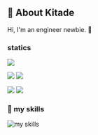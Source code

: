 ## 🎫 About Kitade
Hi, I'm an engineer newbie. 👶

### statics
![](http://github-profile-summary-cards.vercel.app/api/cards/profile-details?username=soikawachihiro41&theme=react)

![](http://github-profile-summary-cards.vercel.app/api/cards/repos-per-language?username=soikawachihiro41&theme=react)
![](http://github-profile-summary-cards.vercel.app/api/cards/most-commit-language?username=soikawachihiro41&theme=react)

![](http://github-profile-summary-cards.vercel.app/api/cards/stats?username=soikawachihiro41&theme=react)
![](http://github-profile-summary-cards.vercel.app/api/cards/productive-time?username=soikawachihiro41&theme=react&utcOffset=8)


### 🌱 my skills
<img alt="my skills" src="https://skillicons.dev/icons?theme=light&perline=8&i=html,css,js,ts,react,ruby,rails,tailwind,git,github,figma,docker,RSpec" />
